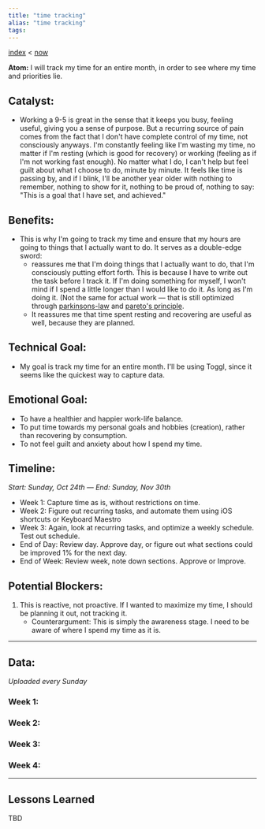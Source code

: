 ```yaml
---
title: "time tracking"
alias: "time tracking"
tags: 
---
```


[index](/.md) < [now](now.md)

**Atom:** I will track my time for an entire month, in order to see where my time and priorities lie. 


## Catalyst: 
- Working a 9-5 is great in the sense that it keeps you busy, feeling useful, giving you a sense of purpose. But a recurring source of pain comes from the fact that I don't have complete control of my time, not consciously anyways. I'm constantly feeling like I'm wasting my time, no matter if I'm resting (which is good for recovery) or working (feeling as if I'm not working fast enough). No matter what I do, I can't help but feel guilt about what I choose to do, minute by minute. It feels like time is passing by, and if I blink, I'll be another year older with nothing to remember, nothing to show for it, nothing to be proud of, nothing to say: "This is a goal that I have set, and achieved."

##  Benefits:
- This is why I'm going to track my time and ensure that my hours are going to things that I actually want to do. It serves as a double-edge sword: 
	- reassures me that I'm doing things that I actually want to do, that I'm consciously putting effort forth. This is because I have to write out the task before I track it. If I'm doing something for myself, I won't mind if I spend a little longer than I would like to do it. As long as I'm doing it. (Not the same for actual work — that is still optimized through [parkinsons-law](parkinsons-law) and [pareto's principle](pareto-principle.md).
	- It reassures me that time spent resting and recovering are useful as well, because they are planned.

## Technical Goal:
- My goal is track my time for an entire month. I'll be using Toggl, since it seems like the quickest way to capture data.

## Emotional Goal:
- To have a healthier and happier work-life balance. 
- To put time towards my personal goals and hobbies (creation), rather than recovering by consumption.
- To not feel guilt and anxiety about how I spend my time. 

## Timeline: 
*Start: Sunday, Oct 24th — End: Sunday, Nov 30th*
- Week 1: Capture time as is, without restrictions on time. 
- Week 2: Figure out recurring tasks, and automate them using iOS shortcuts or Keyboard Maestro
- Week 3: Again, look at recurring tasks, and optimize a weekly schedule. Test out schedule.
- End of Day: Review day. Approve day, or figure out what sections could be improved 1% for the next day.
- End of Week: Review week, note down sections. Approve or Improve. 


## Potential Blockers:
1. This is reactive, not proactive. If I wanted to maximize my time, I should be planning it out, not tracking it. 
	- Counterargument: This is simply the awareness stage. I need to be aware of where I spend my time as it is.  

-----

## Data: 
*Uploaded every Sunday*

### Week 1:
### Week 2:
### Week 3: 
### Week 4: 

----

## Lessons Learned
TBD

